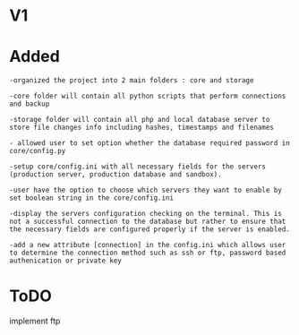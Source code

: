 V1
===

Added
=====
	-organized the project into 2 main folders : core and storage

	-core folder will contain all python scripts that perform connections and backup

	-storage folder will contain all php and local database server to store file changes info including hashes, timestamps and filenames

	- allowed user to set option whether the database required password in core/config.py

	-setup core/config.ini with all necessary fields for the servers (production server, production database and sandbox).

	-user have the option to choose which servers they want to enable by set boolean string in the core/config.ini

	-display the servers configuration checking on the terminal. This is not a successful connection to the database but rather to ensure that the necessary fields are configured properly if the server is enabled.

	-add a new attribute [connection] in the config.ini which allows user to determine the connection method such as ssh or ftp, password based authenication or private key

ToDO
======
implement ftp

